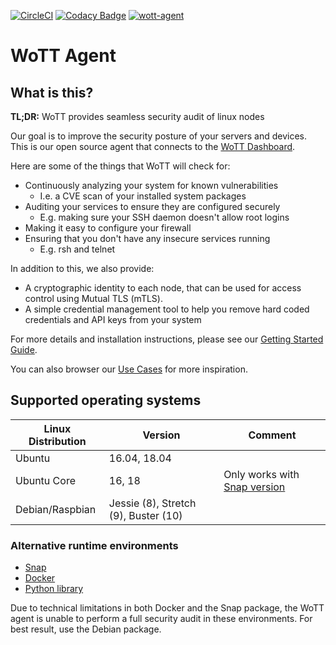 [![CircleCI](https://circleci.com/gh/WoTTsecurity/agent.svg?style=svg)](https://circleci.com/gh/WoTTsecurity/agent) [![Codacy Badge](https://api.codacy.com/project/badge/Grade/9e165c20e9b04d62a15d1ff7c4736878)](https://www.codacy.com/app/vpetersson/agent) [![wott-agent](https://snapcraft.io/wott-agent/badge.svg)](https://snapcraft.io/wott-agent)

# WoTT Agent

## What is this?

**TL;DR:** WoTT provides seamless security audit of linux nodes

Our goal is to improve the security posture of your servers and devices. This is our open source agent that connects to the [WoTT Dashboard](https://dash.wott.io).

Here are some of the things that WoTT will check for:

 * Continuously analyzing your system for known vulnerabilities
   * I.e. a CVE scan of your installed system packages
 * Auditing your services to ensure they are configured securely
   * E.g. making sure your SSH daemon doesn't allow root logins
 * Making it easy to configure your firewall
 * Ensuring that you don't have any insecure services running
   * E.g. rsh and telnet

In addition to this, we also provide:

 * A cryptographic identity to each node, that can be used for access control using Mutual TLS (mTLS).
 * A simple credential management tool to help you remove hard coded credentials and API keys from your system

For more details and installation instructions, please see our [Getting Started Guide](https://wott.io/documentation/getting-started).

You can also browser our [Use Cases](https://wott.io/documentation/use-cases) for more inspiration.

## Supported operating systems

| Linux Distribution | Version                              | Comment                                                                                                                                  |
| -------------      | -------------                        | ----                                                                                                                                     |
| Ubuntu             | 16.04, 18.04                         |
| Ubuntu Core        | 16, 18                               | Only works with  [Snap version](https://github.com/WoTTsecurity/agent/blob/master/docs/alternative_installation_methods.md#snap-runtime) |
| Debian/Raspbian    | Jessie (8), Stretch (9), Buster (10) |


### Alternative runtime environments

* [Snap](https://github.com/WoTTsecurity/agent/blob/master/docs/alternative_installation_methods.md#snap-runtime)
* [Docker](https://github.com/WoTTsecurity/agent/blob/master/docs/alternative_installation_methods.md#installation-docker-runtime)
* [Python library](https://github.com/WoTTsecurity/agent/blob/master/docs/alternative_installation_methods.md#installation--python-runtime-advanced)

Due to technical limitations in both Docker and the Snap package, the WoTT agent is unable to perform a full security audit in these environments. For best result, use the Debian package.
